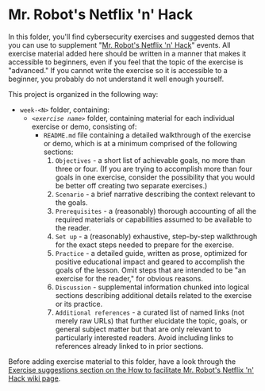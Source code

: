 # Mr. Robot's Netflix 'n' Hack

In this folder, you'll find cybersecurity exercises and suggested demos that you can use to supplement "[Mr. Robot's Netflix 'n' Hack](https://github.com/AnarchoTechNYC/meta/wiki/Mr.-Robot%27s-Netflix-%27n%27-Hack)" events. All exercise material added here should be written in a manner that makes it accessible to beginners, even if you feel that the topic of the exercise is "advanced." If you cannot write the exercise so it is accessible to a beginner, you probably do not understand it well enough yourself.

This project is organized in the following way:

* `week-<N>` folder, containing:
    * *`<exercise name>`* folder, containing material for each individual exercise or demo, consisting of:
        * `README.md` file containing a detailed walkthrough of the exercise or demo, which is at a minimum comprised of the following sections:
            1. `Objectives` - a short list of achievable goals, no more than three or four. (If you are trying to accomplish more than four goals in one exercise, consider the possibility that you would be better off creating two separate exercises.)
            1. `Scenario` - a brief narrative describing the context relevant to the goals.
            1. `Prerequisites` - a (reasonably) thorough accounting of all the required materials or capabilities assumed to be available to the reader.
            1. `Set up` - a (reasonably) exhaustive, step-by-step walkthrough for the exact steps needed to prepare for the exercise.
            1. `Practice` - a detailed guide, written as prose, optimized for positive educational impact and geared to accomplish the goals of the lesson. Omit steps that are intended to be "an exercise for the reader," for obvious reasons.
            1. `Discussion` - supplemental information chunked into logical sections describing additional details related to the exercise or its practice.
            1. `Additional references` - a curated list of named links (not merely raw URLs) that further elucidate the topic, goals, or general subject matter but that are only relevant to particularly interested readers. Avoid including links to references already linked to in prior sections.

Before adding exercise material to this folder, have a look through the [Exercise suggestions section on the How to facilitate Mr. Robot's Netflix 'n' Hack wiki page](https://github.com/AnarchoTechNYC/meta/wiki/How-to-facilitate-Mr.-Robot%27s-Netflix-%27n%27-Hack#exercise-suggestions).
